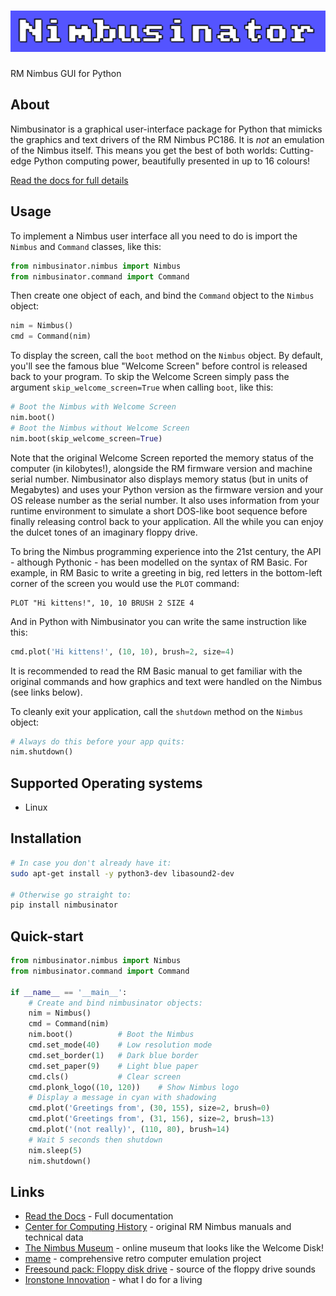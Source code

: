 # ![Nimbusinator](nimbusinator.png)

RM Nimbus GUI for Python

## About

Nimbusinator is a graphical user-interface package for Python that mimicks the graphics and text drivers of the RM Nimbus PC186.  It is _not_ an emulation of the Nimbus itself.  This means you get the best of both worlds:  Cutting-edge Python computing power, beautifully presented in up to 16 colours!

[Read the docs for full details](https://nimbusinator.readthedocs.io/)

## Usage

To implement a Nimbus user interface all you need to do is import the `Nimbus` and `Command` classes, like this:

```python
from nimbusinator.nimbus import Nimbus
from nimbusinator.command import Command
```

Then create one object of each, and bind the `Command` object to the `Nimbus` object:

```python
nim = Nimbus()
cmd = Command(nim)
```

To display the screen, call the `boot` method on the `Nimbus` object.  By default, you'll see the famous blue "Welcome Screen" before control is released back to your program.  To skip the Welcome Screen simply pass the argument `skip_welcome_screen=True` when calling `boot`, like this:

```python
# Boot the Nimbus with Welcome Screen
nim.boot()
# Boot the Nimbus without Welcome Screen  
nim.boot(skip_welcome_screen=True)
```

Note that the original Welcome Screen reported the memory status of the computer (in kilobytes!), alongside the RM firmware version and machine serial number.  Nimbusinator also displays memory status (but in units of Megabytes) and uses your Python version as the firmware version and your OS release number as the serial number.  It also uses information from your runtime environment to simulate a short DOS-like boot sequence before finally releasing control back to your application.  All the while you can enjoy the dulcet tones of an imaginary floppy drive.

To bring the Nimbus programming experience into the 21st century, the API - although Pythonic - has been modelled on the syntax of RM Basic.  For example, in RM Basic to write a greeting in big, red letters in the bottom-left corner of the screen you would use the `PLOT` command:

```basic
PLOT "Hi kittens!", 10, 10 BRUSH 2 SIZE 4
```

And in Python with Nimbusinator you can write the same instruction like this:

```python
cmd.plot('Hi kittens!', (10, 10), brush=2, size=4)
```

It is recommended to read the RM Basic manual to get familiar with the original commands and how graphics and text were handled on the Nimbus (see links below).

To cleanly exit your application, call the `shutdown` method on the `Nimbus` object:

```python
# Always do this before your app quits:
nim.shutdown()
```

## Supported Operating systems

- Linux

## Installation

```bash
# In case you don't already have it:
sudo apt-get install -y python3-dev libasound2-dev

# Otherwise go straight to:
pip install nimbusinator
```

## Quick-start

```python
from nimbusinator.nimbus import Nimbus
from nimbusinator.command import Command

if __name__ == '__main__': 
    # Create and bind nimbusinator objects:
    nim = Nimbus()
    cmd = Command(nim)
    nim.boot()          # Boot the Nimbus
    cmd.set_mode(40)    # Low resolution mode
    cmd.set_border(1)   # Dark blue border
    cmd.set_paper(9)    # Light blue paper
    cmd.cls()           # Clear screen
    cmd.plonk_logo((10, 120))    # Show Nimbus logo
    # Display a message in cyan with shadowing
    cmd.plot('Greetings from', (30, 155), size=2, brush=0)
    cmd.plot('Greetings from', (31, 156), size=2, brush=13)
    cmd.plot('(not really)', (110, 80), brush=14)
    # Wait 5 seconds then shutdown
    nim.sleep(5)
    nim.shutdown()
```

## Links

- [Read the Docs](https://nimbusinator.readthedocs.io/) - Full documentation
- [Center for Computing History](http://www.computinghistory.org.uk/) - original RM Nimbus manuals and technical data
- [The Nimbus Museum](https://thenimbus.co.uk/) - online museum that looks like the Welcome Disk!
- [mame](https://www.mamedev.org/) - comprehensive retro computer emulation project
- [Freesound pack: Floppy disk drive](https://freesound.org/people/MrAuralization/packs/15891/) - source of the floppy drive sounds
- [Ironstone Innovation](https://ironstoneinnovation.eu) - what I do for a living